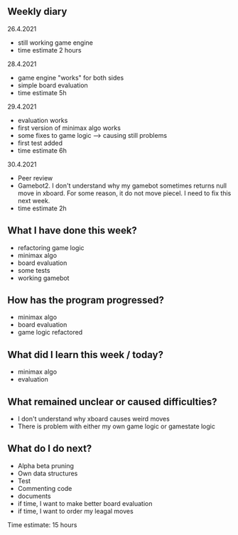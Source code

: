 ## Weekly diary

26.4.2021
* still working game engine
* time estimate 2 hours

28.4.2021
* game engine "works" for both sides
* simple board evaluation
* time estimate 5h

29.4.2021
* evaluation works
* first version of minimax algo works
* some fixes to game logic --> causing still problems
* first test added
* time estimate 6h

30.4.2021
* Peer review
* Gamebot2. I don't understand why my gamebot sometimes returns null move in xboard. For some reason, it do not move piecel. I need to fix this next week.
* time estimate 2h

## What I have done this week?
* refactoring game logic
* minimax algo
* board evaluation
* some tests
* working gamebot

## How has the program progressed?
* minimax algo
* board evaluation
* game logic refactored

## What did I learn this week / today?
* minimax algo
* evaluation

## What remained unclear or caused difficulties?
* I don't understand why xboard causes weird moves
* There is problem with either my own game logic or gamestate logic

## What do I do next?
* Alpha beta pruning
* Own data structures
* Test
* Commenting code
* documents
* if time, I want to make better board evaluation
* if time, I want to order my leagal moves

Time estimate: 15 hours
